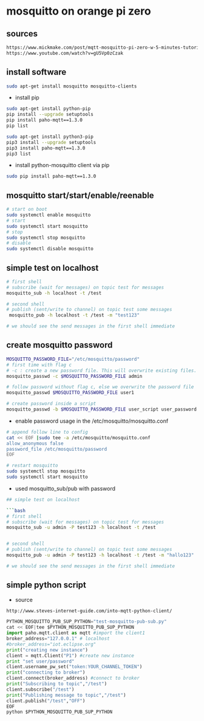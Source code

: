 # mosquitto on orange pi zero

## sources

```txt
https://www.mickmake.com/post/mqtt-mosquitto-pi-zero-w-5-minutes-tutorial
https://www.youtube.com/watch?v=gU5Vp0zCzak
```

## install software

```bash
sudo apt-get install mosquitto mosquitto-clients
```

- install pip

```bash
sudo apt-get install python-pip
pip install --upgrade setuptools
pip install paho-mqtt==1.3.0
pip list

sudo apt-get install python3-pip
pip3 install --upgrade setuptools
pip3 install paho-mqtt==1.3.0
pip3 list
```

- install python-mosquitto client via pip

```bash
sudo pip install paho-mqtt==1.3.0
```

## mosquitto start/start/enable/reenable

```bash
# start on boot
sudo systemctl enable mosquitto
# start
sudo systemctl start mosquitto
# stop
sudo systemctl stop mosquitto
# disable
sudo systemctl disable mosquitto

```

## simple test on localhost

```bash
# first shell
# subscribe (wait for messages) on topic test for messages
mosquitto_sub -h localhost -t /test

# second shell
# publish (sent/write to channel) on topic test some messages
 mosquitto_pub -h localhost -t /test -m "test123"

# we should see the send messages in the first shell immediate

```

## create mosquitto password

```bash
MOSQUITTO_PASSWORD_FILE="/etc/mosquitto/password"
# first time with flag c
# -c : create a new password file. This will overwrite existing files.
mosquitto_passwd -c $MOSQUITTO_PASSWORD_FILE admin

# follow password without flag c, else we overwrite the password file
mosquitto_passwd $MOSQUITTO_PASSWORD_FILE user1

# create password inside a script
mosquitto_passwd -b $MOSQUITTO_PASSWORD_FILE user_script user_password

```

- enable password usage in the /etc/mosquitto/mosquitto.conf

```bash
# append follow line to config
cat << EOF |sudo tee -a /etc/mosquitto/mosquitto.conf
allow_anonymous false
password_file /etc/mosquitto/password
EOF

# restart mosquitto
sudo systemctl stop mosquitto
sudo systemctl start mosquitto
```

- used mosquitto_sub/pub with password

```bash
## simple test on localhost

```bash
# first shell
# subscribe (wait for messages) on topic test for messages
mosquitto_sub -u admin -P test123 -h localhost -t /test


# second shell
# publish (sent/write to channel) on topic test some messages
mosquitto_pub -u admin -P test123 -h localhost -t /test -m "hallo123"

# we should see the send messages in the first shell immediate
```

## simple python script

- source

```txt
http://www.steves-internet-guide.com/into-mqtt-python-client/
```

```python
PYTHON_MOSQUITTO_PUB_SUP_PYTHON="test-mosquitto-pub-sub.py"
cat << EOF|tee $PYTHON_MOSQUITTO_PUB_SUP_PYTHON
import paho.mqtt.client as mqtt #import the client1
broker_address="127.0.0.1" # localhost
#broker_address="iot.eclipse.org"
print("creating new instance")
client = mqtt.Client("P1") #create new instance
print "set user/password"
client.username_pw_set("token:YOUR_CHANNEL_TOKEN")
print("connecting to broker")
client.connect(broker_address) #connect to broker
print("Subscribing to topic","/test")
client.subscribe("/test")
print("Publishing message to topic","/test")
client.publish("/test","OFF")
EOF
python $PYTHON_MOSQUITTO_PUB_SUP_PYTHON
```